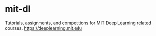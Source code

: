 # mit-dl
Tutorials, assignments, and competitions for MIT Deep Learning related courses. https://deeplearning.mit.edu
